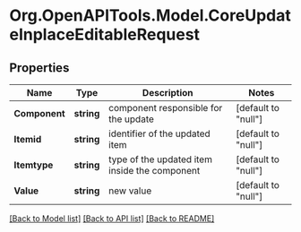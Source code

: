 # Org.OpenAPITools.Model.CoreUpdateInplaceEditableRequest

## Properties

Name | Type | Description | Notes
------------ | ------------- | ------------- | -------------
**Component** | **string** | component responsible for the update | [default to "null"]
**Itemid** | **string** | identifier of the updated item | [default to "null"]
**Itemtype** | **string** | type of the updated item inside the component | [default to "null"]
**Value** | **string** | new value | [default to "null"]

[[Back to Model list]](../README.md#documentation-for-models) [[Back to API list]](../README.md#documentation-for-api-endpoints) [[Back to README]](../README.md)

